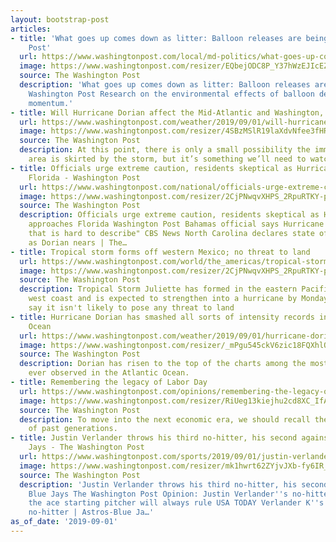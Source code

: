 ```yaml
---
layout: bootstrap-post
articles:
- title: 'What goes up comes down as litter: Balloon releases are being banned - Washington
    Post'
  url: https://www.washingtonpost.com/local/md-politics/what-goes-up-comes-down-as-litter-balloon-releases-are-being-banned/2019/09/01/0f96b9c8-c9cd-11e9-a1fe-ca46e8d573c0_story.html
  image: https://www.washingtonpost.com/resizer/EQbejODC8P_Y37hWzEJIcEZ6pzU=/1484x0/arc-anglerfish-washpost-prod-washpost.s3.amazonaws.com/public/X3BYGAGLOUI6TFQVR4NDFFROAQ.jpg
  source: The Washington Post
  description: 'What goes up comes down as litter: Balloon releases are being banned
    Washington Post Research on the environmental effects of balloon debris is gaining
    momentum.'
- title: Will Hurricane Dorian affect the Mid-Atlantic and Washington, D.C.?
  url: https://www.washingtonpost.com/weather/2019/09/01/will-hurricane-dorian-affect-mid-atlantic-washington-dc/
  image: https://www.washingtonpost.com/resizer/4SBzMSlR19laXdvNfee3fHRHTAQ=/1484x0/arc-anglerfish-washpost-prod-washpost.s3.amazonaws.com/public/R5YDK6UHXZFCFEYWQUHAT6RPUI.png
  source: The Washington Post
  description: At this point, there is only a small possibility the immediate Washington
    area is skirted by the storm, but it’s something we’ll need to watch.
- title: Officials urge extreme caution, residents skeptical as Hurricane Dorian approaches
    Florida - Washington Post
  url: https://www.washingtonpost.com/national/officials-urge-extreme-caution-residents-skeptical-as-hurricane-dorian-approaches-florida/2019/09/01/0e7546b4-ccdd-11e9-87fa-8501a456c003_story.html
  image: https://www.washingtonpost.com/resizer/2CjPNwqvXHPS_2RpuRTKY-p3eVo=/1484x0/www.washingtonpost.com/pb/resources/img/twp-social-share.png
  source: The Washington Post
  description: Officials urge extreme caution, residents skeptical as Hurricane Dorian
    approaches Florida Washington Post Bahamas official says Hurricane Dorian is "situation
    that is hard to describe" CBS News North Carolina declares state of emergency
    as Dorian nears | The…
- title: Tropical storm forms off western Mexico; no threat to land
  url: https://www.washingtonpost.com/world/the_americas/tropical-storm-forms-off-western-mexico-no-threat-to-land/2019/09/01/ddcccb94-cd0a-11e9-a620-0a91656d7db6_story.html
  image: https://www.washingtonpost.com/resizer/2CjPNwqvXHPS_2RpuRTKY-p3eVo=/1484x0/www.washingtonpost.com/pb/resources/img/twp-social-share.png
  source: The Washington Post
  description: Tropical Storm Juliette has formed in the eastern Pacific far off Mexico's
    west coast and is expected to strengthen into a hurricane by Monday, though forecasters
    say it isn't likely to pose any threat to land
- title: Hurricane Dorian has smashed all sorts of intensity records in the Atlantic
    Ocean
  url: https://www.washingtonpost.com/weather/2019/09/01/hurricane-dorian-has-smashed-all-sorts-intensity-records/
  image: https://www.washingtonpost.com/resizer/_mPgu545ckV6zic18FQXhlQxLaY=/1484x0/arc-anglerfish-washpost-prod-washpost.s3.amazonaws.com/public/EON6RYZ7VVGF5MFPCAKESMAHZ4.png
  source: The Washington Post
  description: Dorian has risen to the top of the charts among the most powerful hurricanes
    ever observed in the Atlantic Ocean.
- title: Remembering the legacy of Labor Day
  url: https://www.washingtonpost.com/opinions/remembering-the-legacy-of-labor-day/2019/09/01/8c67cd08-cb2f-11e9-be05-f76ac4ec618c_story.html
  image: https://www.washingtonpost.com/resizer/RiUeg13kiejhu2cd8XC_IfA4w_k=/1484x0/arc-anglerfish-washpost-prod-washpost.s3.amazonaws.com/public/6GBOGKWLHII6TIP6ZJDORVLTYA.jpg
  source: The Washington Post
  description: To move into the next economic era, we should recall the solidarity
    of past generations.
- title: Justin Verlander throws his third no-hitter, his second against the Blue
    Jays - The Washington Post
  url: https://www.washingtonpost.com/sports/2019/09/01/justin-verlander-throws-his-third-no-hitter-first-with-houston-astros/
  image: https://www.washingtonpost.com/resizer/mk1hwrt62ZYjvJXb-fy6IR_rQJk=/1484x0/arc-anglerfish-washpost-prod-washpost.s3.amazonaws.com/public/QY6NGAGM6II6TJRABKIWK3L5WY.jpg
  source: The Washington Post
  description: 'Justin Verlander throws his third no-hitter, his second against the
    Blue Jays The Washington Post Opinion: Justin Verlander''s no-hitter further proof
    the ace starting pitcher will always rule USA TODAY Verlander K''s 14 in 3rd career
    no-hitter | Astros-Blue Ja…'
as_of_date: '2019-09-01'
---
```


